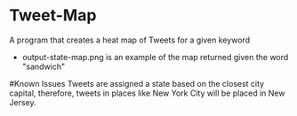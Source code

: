 # Tweet-Map
A program that creates a heat map of Tweets for a given keyword
- output-state-map.png is an example of the map returned given the word "sandwich"


#Known Issues
Tweets are assigned a state based on the closest city capital, therefore, tweets in places like New York City will be placed in New Jersey. 
